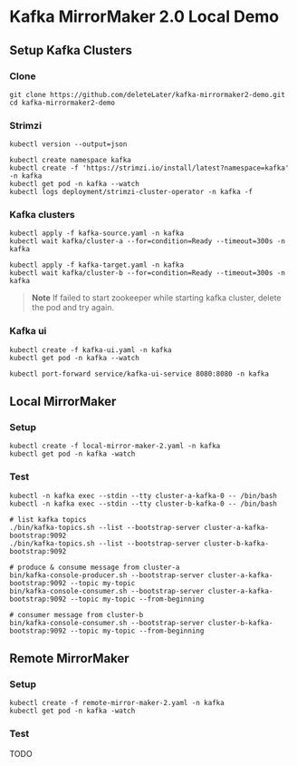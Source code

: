# Kafka MirrorMaker 2.0 Local Demo

## Setup Kafka Clusters

### Clone

```shell
git clone https://github.com/deleteLater/kafka-mirrormaker2-demo.git
cd kafka-mirrormaker2-demo
```

### Strimzi

```shell
kubectl version --output=json

kubectl create namespace kafka
kubectl create -f 'https://strimzi.io/install/latest?namespace=kafka' -n kafka
kubectl get pod -n kafka --watch
kubectl logs deployment/strimzi-cluster-operator -n kafka -f
```

### Kafka clusters

```shell
kubectl apply -f kafka-source.yaml -n kafka
kubectl wait kafka/cluster-a --for=condition=Ready --timeout=300s -n kafka

kubectl apply -f kafka-target.yaml -n kafka
kubectl wait kafka/cluster-b --for=condition=Ready --timeout=300s -n kafka
```

> **Note**
> If failed to start zookeeper while starting kafka cluster, delete the pod and try again.

### Kafka ui

```shell
kubectl create -f kafka-ui.yaml -n kafka
kubectl get pod -n kafka --watch

kubectl port-forward service/kafka-ui-service 8080:8080 -n kafka
```

## Local MirrorMaker

### Setup

```shell
kubectl create -f local-mirror-maker-2.yaml -n kafka
kubectl get pod -n kafka -watch
```

### Test

```shell
kubectl -n kafka exec --stdin --tty cluster-a-kafka-0 -- /bin/bash
kubectl -n kafka exec --stdin --tty cluster-b-kafka-0 -- /bin/bash

# list kafka topics
./bin/kafka-topics.sh --list --bootstrap-server cluster-a-kafka-bootstrap:9092
./bin/kafka-topics.sh --list --bootstrap-server cluster-b-kafka-bootstrap:9092

# produce & consume message from cluster-a
bin/kafka-console-producer.sh --bootstrap-server cluster-a-kafka-bootstrap:9092 --topic my-topic
bin/kafka-console-consumer.sh --bootstrap-server cluster-a-kafka-bootstrap:9092 --topic my-topic --from-beginning

# consumer message from cluster-b
bin/kafka-console-consumer.sh --bootstrap-server cluster-b-kafka-bootstrap:9092 --topic my-topic --from-beginning
```

## Remote MirrorMaker

### Setup

```shell
kubectl create -f remote-mirror-maker-2.yaml -n kafka
kubectl get pod -n kafka -watch
```

### Test

TODO